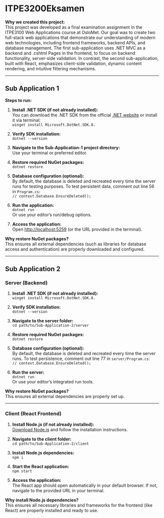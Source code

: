 # ITPE3200Eksamen

**Why we created this project:**  
This project was developed as a final examination assignment in the ITPE3100 Web Applications course at OsloMet. Our goal was to create two full-stack web applications that demonstrate our understanding of modern web technologies, including frontend frameworks, backend APIs, and database management. The first sub-application uses .NET MVC as a backend and .cshtml Pages in the frontend, to focus on backend functionality, server-side validation. In contrast, the second sub-application, built with React, emphasizes client-side validation, dynamic content rendering, and intuitive filtering mechanisms.

---

## Sub Application 1

**Steps to run:**

1. **Install .NET SDK (if not already installed):**  
   You can download the .NET SDK from the official [.NET website](https://dotnet.microsoft.com/) or install it via terminal:  
   `winget install Microsoft.DotNet.SDK.8.`

2. **Verify SDK installation:**  
   `dotnet --version`

3. **Navigate to the Sub-Application-1 project directory:**  
   Use your terminal or preferred editor.

4. **Restore required NuGet packages:**  
   `dotnet restore`

5. **Database configuration (optional):**  
   By default, the database is deleted and recreated every time the server runs for testing purposes. To test persistent data, comment out line 56 in `Program.cs`:  
   `// context.Database.EnsureDeleted();`

6. **Run the application:**  
   `dotnet run`  
   Or use your editor’s run/debug options.

7. **Access the application:**  
   Open [http://localhost:5259](http://localhost:5259) (or the URL provided in the terminal).

**Why restore NuGet packages?**  
This ensures all external dependencies (such as libraries for database access and authentication) are properly downloaded and configured.

---

## Sub Application 2

### Server (Backend)

1. **Install .NET SDK (if not already installed):**  
   `winget install Microsoft.DotNet.SDK.8.`

2. **Verify SDK installation:**  
   `dotnet --version`

3. **Navigate to the server folder:**  
   `cd path/to/Sub-Application-2/server`

4. **Restore required NuGet packages:**  
   `dotnet restore`

5. **Database configuration (optional):**  
   By default, the database is deleted and recreated every time the server runs. To test persistence, comment out line 77 in `server/Program.cs`:  
   `// context.Database.EnsureDeleted();`

6. **Run the server:**  
   `dotnet run`  
   Or use your editor’s integrated run tools.

**Why restore NuGet packages?**  
This ensures all external dependencies are properly set up.

---

### Client (React Frontend)

1. **Install Node.js (if not already installed):**  
   [Download Node.js](https://nodejs.org/en/download/package-manager/current) and follow the installation instructions.

2. **Navigate to the client folder:**  
   `cd path/to/Sub-Application-2/client`

3. **Install Node.js dependencies:**  
   `npm i`

4. **Start the React application:**  
   `npm start`

5. **Access the application:**  
   The React app should open automatically in your default browser. If not, navigate to the provided URL in your terminal.

**Why install Node.js dependencies?**  
This ensures all necessary libraries and frameworks for the frontend (like React) are properly installed and ready to use.
